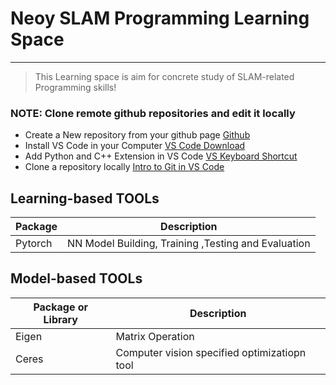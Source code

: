 # Neoy SLAM Programming Learning Space

----

> This Learning space is aim for concrete study of SLAM-related Programming skills!

### NOTE: Clone remote github repositories and edit it locally

 - Create a New repository from your github page [Github]
 - Install VS Code in your Computer [VS Code Download]
 - Add Python and C++ Extension in VS Code [VS Keyboard Shortcut]
 - Clone a repository locally [Intro to Git in VS Code]



## Learning-based TOOLs

| Package | Description | 
| ------ | ----------- |
| Pytorch   | NN Model Building, Training ,Testing and Evaluation|


## Model-based TOOLs

| Package or Library | Description |
| ------ | ----------- |
| Eigen   | Matrix Operation |
| Ceres   | Computer vision specified optimizatiopn tool | 

[Github]: <https://github.com/>
[VS Code Download]: <https://code.visualstudio.com/download>
[VS Keyboard Shortcut]: <https://code.visualstudio.com/shortcuts/keyboard-shortcuts-linux.pdf>
[Intro to Git in VS Code]: <https://code.visualstudio.com/docs/sourcecontrol/intro-to-git>